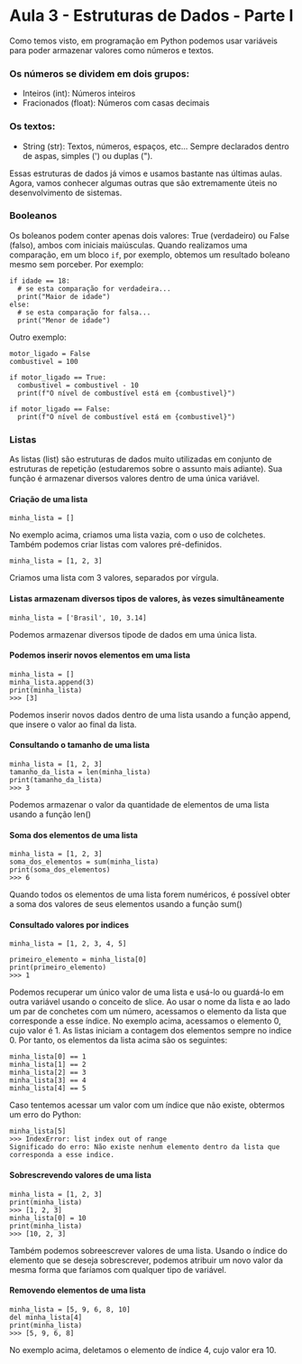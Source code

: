 # Aula 3 - Estruturas de Dados - Parte I

Como temos visto, em programação em Python podemos usar variáveis para poder armazenar valores como números e textos. 

### Os números se dividem em dois grupos:
- Inteiros (int): Números inteiros
- Fracionados (float): Números com casas decimais

### Os textos:
- String (str): Textos, números, espaços, etc... Sempre declarados dentro de aspas, simples (') ou duplas (").

Essas estruturas de dados já vimos e usamos bastante nas últimas aulas. Agora, vamos conhecer algumas outras que são extremamente úteis no desenvolvimento de sistemas.

### Booleanos
Os boleanos podem conter apenas dois valores: True (verdadeiro) ou False (falso), ambos com iniciais maiúsculas. Quando realizamos uma comparação, em um bloco ```if```, por exemplo, obtemos um resultado boleano mesmo sem porceber. Por exemplo:
```console
if idade == 18:
  # se esta comparação for verdadeira...
  print("Maior de idade")
else:
  # se esta comparação for falsa...
  print("Menor de idade")
```

Outro exemplo:
```console
motor_ligado = False
combustivel = 100

if motor_ligado == True:
  combustivel = combustivel - 10
  print(f"O nível de combustível está em {combustivel}")

if motor_ligado == False:
  print(f"O nível de combustível está em {combustivel}")
```

### Listas
As listas (list) são estruturas de dados muito utilizadas em conjunto de estruturas de repetição (estudaremos sobre o assunto mais adiante). Sua função é armazenar diversos valores dentro de uma única variável.

#### Criação de uma lista
```console
minha_lista = []
```
No exemplo acima, criamos uma lista vazia, com o uso de colchetes. Também podemos criar listas com valores pré-definidos.

```console
minha_lista = [1, 2, 3]
```
Criamos uma lista com 3 valores, separados por vírgula. 

#### Listas armazenam diversos tipos de valores, às vezes simultâneamente
```console
minha_lista = ['Brasil', 10, 3.14]
```
Podemos armazenar diversos tipode de dados em uma única lista.

#### Podemos inserir novos elementos em uma lista
```console
minha_lista = []
minha_lista.append(3)
print(minha_lista)
>>> [3]
```
Podemos inserir novos dados dentro de uma lista usando a função append, que insere o valor ao final da lista.


#### Consultando o tamanho de uma lista
```console
minha_lista = [1, 2, 3]
tamanho_da_lista = len(minha_lista)
print(tamanho_da_lista)
>>> 3
```
Podemos armazenar o valor da quantidade de elementos de uma lista usando a função len()

#### Soma dos elementos de uma lista
```console
minha_lista = [1, 2, 3]
soma_dos_elementos = sum(minha_lista)
print(soma_dos_elementos)
>>> 6
```
Quando todos os elementos de uma lista forem numéricos, é possível obter a soma dos valores de seus elementos usando a função sum()


#### Consultado valores por indices
```console
minha_lista = [1, 2, 3, 4, 5]

primeiro_elemento = minha_lista[0]
print(primeiro_elemento)
>>> 1
```
Podemos recuperar um único valor de uma lista e usá-lo ou guardá-lo em outra variável usando o conceito de slice. Ao usar o nome da lista e ao lado um par de conchetes com um número, acessamos o elemento da lista que corresponde a esse índice. No exemplo acima, acessamos o elemento 0, cujo valor é 1. As listas iniciam a contagem dos elementos sempre no indice 0. Por tanto, os elementos da lista acima são os seguintes:

```console
minha_lista[0] == 1
minha_lista[1] == 2
minha_lista[2] == 3
minha_lista[3] == 4
minha_lista[4] == 5
```

Caso tentemos acessar um valor com um índice que não existe, obtermos um erro do Python:
```console
minha_lista[5]
>>> IndexError: list index out of range
Significado do erro: Não existe nenhum elemento dentro da lista que corresponda a esse indice.
```

#### Sobrescrevendo valores de uma lista
```console
minha_lista = [1, 2, 3]
print(minha_lista)
>>> [1, 2, 3]
minha_lista[0] = 10
print(minha_lista)
>>> [10, 2, 3]
```
Também podemos sobreescrever valores de uma lista. Usando o índice do elemento que se deseja sobrescrever, podemos atribuir um novo valor da mesma forma que faríamos com qualquer tipo de variável.

#### Removendo elementos de uma lista

```console
minha_lista = [5, 9, 6, 8, 10]
del minha_lista[4]
print(minha_lista)
>>> [5, 9, 6, 8]
```
No exemplo acima, deletamos o elemento de índice 4, cujo valor era 10.
